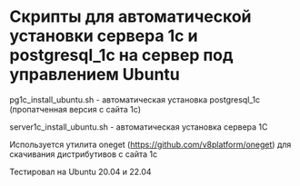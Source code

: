 # Скрипты для автоматической установки сервера 1с и postgresql_1с на сервер под управлением Ubuntu

pg1c_install_ubuntu.sh - автоматическая установка postgresql_1с (пропатченная версия с сайта 1с)

server1c_install_ubuntu.sh - автоматическая установка сервера 1С

Используется утилита oneget (https://github.com/v8platform/oneget) для скачивания дистрибутивов с сайта 1с

Тестировал на Ubuntu 20.04 и 22.04
